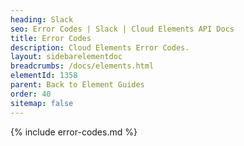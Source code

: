 ```yaml
---
heading: Slack
seo: Error Codes | Slack | Cloud Elements API Docs
title: Error Codes
description: Cloud Elements Error Codes.
layout: sidebarelementdoc
breadcrumbs: /docs/elements.html
elementId: 1358
parent: Back to Element Guides
order: 40
sitemap: false
---
```


{% include error-codes.md %}
